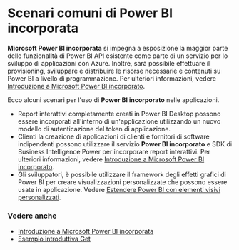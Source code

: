 <properties
   pageTitle="Scenari comuni di Microsoft Power BI incorporata"
   description="Scenari comuni di Microsoft Power BI incorporata"
   services="power-bi-embedded"
   documentationCenter=""
   authors="guyinacube"
   manager="erikre"
   editor=""
   tags=""/>
<tags
   ms.service="power-bi-embedded"
   ms.devlang="NA"
   ms.topic="article"
   ms.tgt_pltfrm="NA"
   ms.workload="powerbi"
   ms.date="10/04/2016"
   ms.author="asaxton"/>

# <a name="common-power-bi-embedded-scenarios"></a>Scenari comuni di Power BI incorporata

**Microsoft Power BI incorporata** si impegna a esposizione la maggior parte delle funzionalità di Power BI API esistente come parte di un servizio per lo sviluppo di applicazioni con Azure.  Inoltre, sarà possibile effettuare il provisioning, sviluppare e distribuire le risorse necessarie e contenuti su Power BI a livello di programmazione. Per ulteriori informazioni, vedere [Introduzione a Microsoft Power BI incorporato](power-bi-embedded-get-started.md).

Ecco alcuni scenari per l'uso di **Power BI incorporato** nelle applicazioni.

- Report interattivi completamente creati in Power BI Desktop possono essere incorporati all'interno di un'applicazione utilizzando un nuovo modello di autenticazione del token di applicazione.
- Clienti la creazione di applicazioni di clienti e fornitori di software indipendenti possono utilizzare il servizio **Power BI incorporato** e SDK di Business Intelligence Power per incorporare report interattivi. Per ulteriori informazioni, vedere [Introduzione a Microsoft Power BI incorporato](power-bi-embedded-get-started.md).
- Gli sviluppatori, è possibile utilizzare il framework degli effetti grafici di Power BI per creare visualizzazioni personalizzate che possono essere usate in applicazione. Vedere [Estendere Power BI con elementi visivi personalizzati](https://powerbi.microsoft.com/custom-visuals/).

### <a name="see-also"></a>Vedere anche

- [Introduzione a Microsoft Power BI incorporata](power-bi-embedded-get-started.md)
- [Esempio introduttiva Get](power-bi-embedded-get-started.md)
